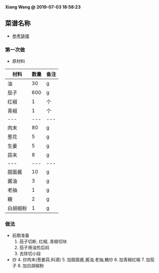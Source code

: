 **Xiang Wang @ 2019-07-03 18:58:23**

## 菜谱名称
* [参考链接](https://www.meishij.net/zuofa/roumoqiezi_27.html)

### 第一次做
* 原材料

材料|数量|备注
---|---|---
油|30|g
茄子|600|g
红椒|1|个
青椒|1|个
---|---|---
肉末|80|g
葱花|5|g
生姜|5|g
蒜末|8|g
---|---|---
甜面酱|10|g
酱油|3|g
老抽|1|g
糖|2|g
白胡椒粉|1|g

### 做法
* 前期准备
    1. 茄子切断, 红椒, 青椒切块
    2. 茄子用油煎后焖
    3. 去除切小段
* 炒
    4. 炒肉末(葱姜蒜,料酒)
    5. 加甜面酱,酱油,老抽,糖炒
    6. 加青椒红椒
    7. 加茄子
    8. 加白胡椒粉
